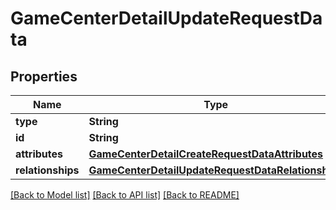 # GameCenterDetailUpdateRequestData

## Properties
Name | Type | Description | Notes
------------ | ------------- | ------------- | -------------
**type** | **String** |  | 
**id** | **String** |  | 
**attributes** | [**GameCenterDetailCreateRequestDataAttributes**](GameCenterDetailCreateRequestDataAttributes.md) |  | [optional] 
**relationships** | [**GameCenterDetailUpdateRequestDataRelationships**](GameCenterDetailUpdateRequestDataRelationships.md) |  | [optional] 

[[Back to Model list]](../README.md#documentation-for-models) [[Back to API list]](../README.md#documentation-for-api-endpoints) [[Back to README]](../README.md)


